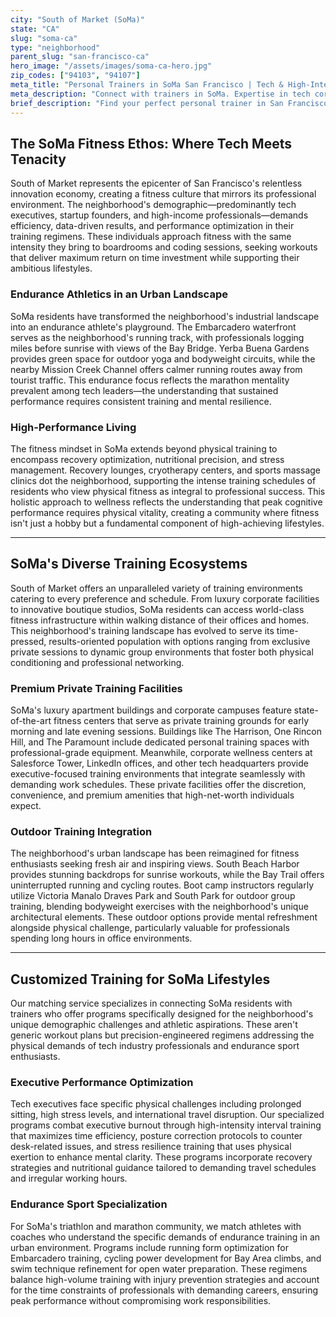 ```yaml
---
city: "South of Market (SoMa)"
state: "CA"
slug: "soma-ca"
type: "neighborhood"
parent_slug: "san-francisco-ca"
hero_image: "/assets/images/soma-ca-hero.jpg"
zip_codes: ["94103", "94107"]
meta_title: "Personal Trainers in SoMa San Francisco | Tech & High-Intensity Fitness"
meta_description: "Connect with trainers in SoMa. Expertise in tech corridor amenities, high-intensity routines, and strength training for the active professional."
brief_description: "Find your perfect personal trainer in San Francisco's SoMa district. Our elite matching service connects ambitious tech professionals, executives, and endurance athletes with certified trainers who specialize in high-performance fitness. Whether you need pre-work sessions at your luxury apartment gym, midday stress-busting workouts, or marathon training along the Embarcadero, we match you with experts who understand your demanding schedule and fitness goals. Stop wasting time with generic trainers and start achieving transformative results with professionals who speak your language and maximize your limited time."
---
```

## The SoMa Fitness Ethos: Where Tech Meets Tenacity

South of Market represents the epicenter of San Francisco's relentless innovation economy, creating a fitness culture that mirrors its professional environment. The neighborhood's demographic—predominantly tech executives, startup founders, and high-income professionals—demands efficiency, data-driven results, and performance optimization in their training regimens. These individuals approach fitness with the same intensity they bring to boardrooms and coding sessions, seeking workouts that deliver maximum return on time investment while supporting their ambitious lifestyles.

### Endurance Athletics in an Urban Landscape

SoMa residents have transformed the neighborhood's industrial landscape into an endurance athlete's playground. The Embarcadero waterfront serves as the neighborhood's running track, with professionals logging miles before sunrise with views of the Bay Bridge. Yerba Buena Gardens provides green space for outdoor yoga and bodyweight circuits, while the nearby Mission Creek Channel offers calmer running routes away from tourist traffic. This endurance focus reflects the marathon mentality prevalent among tech leaders—the understanding that sustained performance requires consistent training and mental resilience.
### High-Performance Living

The fitness mindset in SoMa extends beyond physical training to encompass recovery optimization, nutritional precision, and stress management. Recovery lounges, cryotherapy centers, and sports massage clinics dot the neighborhood, supporting the intense training schedules of residents who view physical fitness as integral to professional success. This holistic approach to wellness reflects the understanding that peak cognitive performance requires physical vitality, creating a community where fitness isn't just a hobby but a fundamental component of high-achieving lifestyles.

---

## SoMa's Diverse Training Ecosystems

South of Market offers an unparalleled variety of training environments catering to every preference and schedule. From luxury corporate facilities to innovative boutique studios, SoMa residents can access world-class fitness infrastructure within walking distance of their offices and homes. This neighborhood's training landscape has evolved to serve its time-pressed, results-oriented population with options ranging from exclusive private sessions to dynamic group environments that foster both physical conditioning and professional networking.

### Premium Private Training Facilities

SoMa's luxury apartment buildings and corporate campuses feature state-of-the-art fitness centers that serve as private training grounds for early morning and late evening sessions. Buildings like The Harrison, One Rincon Hill, and The Paramount include dedicated personal training spaces with professional-grade equipment. Meanwhile, corporate wellness centers at Salesforce Tower, LinkedIn offices, and other tech headquarters provide executive-focused training environments that integrate seamlessly with demanding work schedules. These private facilities offer the discretion, convenience, and premium amenities that high-net-worth individuals expect.

### Outdoor Training Integration

The neighborhood's urban landscape has been reimagined for fitness enthusiasts seeking fresh air and inspiring views. South Beach Harbor provides stunning backdrops for sunrise workouts, while the Bay Trail offers uninterrupted running and cycling routes. Boot camp instructors regularly utilize Victoria Manalo Draves Park and South Park for outdoor group training, blending bodyweight exercises with the neighborhood's unique architectural elements. These outdoor options provide mental refreshment alongside physical challenge, particularly valuable for professionals spending long hours in office environments.

---

## Customized Training for SoMa Lifestyles

Our matching service specializes in connecting SoMa residents with trainers who offer programs specifically designed for the neighborhood's unique demographic challenges and athletic aspirations. These aren't generic workout plans but precision-engineered regimens addressing the physical demands of tech industry professionals and endurance sport enthusiasts.

### Executive Performance Optimization

Tech executives face specific physical challenges including prolonged sitting, high stress levels, and international travel disruption. Our specialized programs combat executive burnout through high-intensity interval training that maximizes time efficiency, posture correction protocols to counter desk-related issues, and stress resilience training that uses physical exertion to enhance mental clarity. These programs incorporate recovery strategies and nutritional guidance tailored to demanding travel schedules and irregular working hours.

### Endurance Sport Specialization

For SoMa's triathlon and marathon community, we match athletes with coaches who understand the specific demands of endurance training in an urban environment. Programs include running form optimization for Embarcadero training, cycling power development for Bay Area climbs, and swim technique refinement for open water preparation. These regimens balance high-volume training with injury prevention strategies and account for the time constraints of professionals with demanding careers, ensuring peak performance without compromising work responsibilities.
